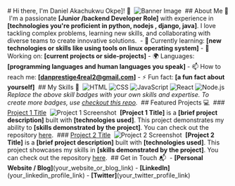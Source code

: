 ‎# Hi there, I'm Daniel Akachukwu Okpe]! 👋
‎
‎![Banner Image](your_banner_image_url_here)
‎
‎## About Me 🚀
‎
‎I'm a passionate **[Junior /backend Developer Role]** with experience in **[technologies you're proficient in python, nodejs , django, java]**. I love tackling complex problems, learning new skills, and collaborating with diverse teams to create innovative solutions.
‎
‎- 🌱 Currently learning: **[new technologies or skills like using tools on linux operating system]**
‎- 🔭 Working on: **[current projects or side-projects]**
‎- 🌍 Languages: **[programming languages and human languages you speak]**
‎- 📫 How to reach me: **[danprestige4real2@gmail.com]**
‎- ⚡ Fun fact: **[a fun fact about yourself]**
‎
‎## My Skills 🧠
‎
‎![HTML](https://img.shields.io/badge/-HTML-E34F26?style=flat-square&logo=html5&logoColor=white)
‎![CSS](https://img.shields.io/badge/-CSS-1572B6?style=flat-square&logo=css3&logoColor=white)
‎![JavaScript](https://img.shields.io/badge/-JavaScript-F7DF1E?style=flat-square&logo=javascript&logoColor=black)
‎![React](https://img.shields.io/badge/-React-61DAFB?style=flat-square&logo=react&logoColor=black)
‎![Node.js](https://img.shields.io/badge/-Node.js-339933?style=flat-square&logo=node.js&logoColor=white)
‎
‎*Replace the above skill badges with your own skills and expertise. To create more badges, use [checkout this repo](https://github.com/alexandresanlim/Badges4-README.md-Profile).*
‎
‎## Featured Projects 💻
‎
‎### [Project 1 Title](project_1_link)
‎
‎![Project 1 Screenshot](project_1_screenshot_url)
‎
‎**[Project 1 Title]** is a **[brief project description]** built with **[technologies used]**. This project demonstrates my ability to **[skills demonstrated by the project]**. You can check out the repository [here](project_1_repository_link).
‎
‎### [Project 2 Title](project_2_link)
‎
‎![Project 2 Screenshot](project_2_screenshot_url)
‎
‎**[Project 2 Title]** is a **[brief project description]** built with **[technologies used]**. This project showcases my skills in **[skills demonstrated by the project]**. You can check out the repository [here](project_2_repository_link).
‎
‎## Get in Touch 📬
‎
‎- **[Personal Website / Blog]**(your_website_or_blog_link)
‎- **[LinkedIn]**(your_linkedin_profile_link)
‎- **[Twitter]**(your_twitter_profile_link)
